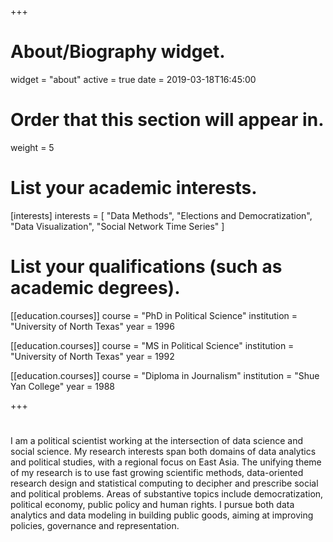 +++
# About/Biography widget.
widget = "about"
active = true
date = 2019-03-18T16:45:00

# Order that this section will appear in.
weight = 5

# List your academic interests.
[interests]
  interests = [
    "Data Methods",
    "Elections and Democratization",
    "Data Visualization",
    "Social Network Time Series"
  ]

# List your qualifications (such as academic degrees).
[[education.courses]]
  course = "PhD in Political Science"
  institution = "University of North Texas"
  year = 1996

[[education.courses]]
  course = "MS in Political Science"
  institution = "University of North Texas"
  year = 1992

[[education.courses]]
  course = "Diploma in Journalism"
  institution = "Shue Yan College"
  year = 1988
 
+++

# 

I am a political scientist working at the intersection of data science and social science. My research interests span both domains of data analytics and political studies, with a regional focus on East Asia. The unifying theme of my research is to use fast growing scientific methods, data-oriented research design and statistical computing to decipher and prescribe social and political problems. Areas of substantive topics include democratization, political economy, public policy and human rights. I pursue both data analytics and data modeling in building public goods, aiming at improving policies, governance and representation.
